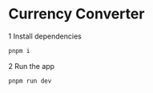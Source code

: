 # Currency Converter

1 Install dependencies

```sh
pnpm i
```

2 Run the app

```sh
pnpm run dev
```